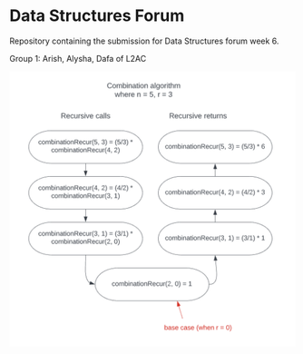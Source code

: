 # Data Structures Forum
Repository containing the submission for Data Structures forum week 6.

Group 1: Arish, Alysha, Dafa of L2AC

![diagram combination recursion](https://github.com/alyshapm/Forum_DS_Week6/blob/main/combination%20recur%20.png)

